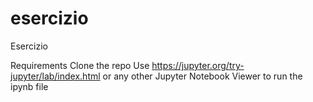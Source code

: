 # esercizio
Esercizio

Requirements
Clone the repo 
Use https://jupyter.org/try-jupyter/lab/index.html or any other Jupyter Notebook Viewer to run the ipynb file

